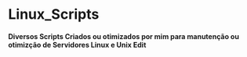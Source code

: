 # Linux_Scripts

#### Diversos Scripts Criados ou otimizados por mim para manutenção ou otimizção de Servidores Linux e Unix Edit


